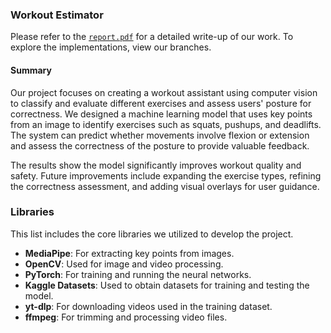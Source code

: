 ### Workout Estimator

Please refer to the [`report.pdf`](./report.pdf) for a detailed write-up of our work. To explore the implementations, view our branches.

#### Summary
Our project focuses on creating a workout assistant using computer vision to classify and evaluate different exercises and assess users' posture for correctness. We designed a machine learning model that uses key points from an image to identify exercises such as squats, pushups, and deadlifts. The system can predict whether movements involve flexion or extension and assess the correctness of the posture to provide valuable feedback.

The results show the model significantly improves workout quality and safety. Future improvements include expanding the exercise types, refining the correctness assessment, and adding visual overlays for user guidance.

### Libraries
This list includes the core libraries we utilized to develop the project.
- **MediaPipe**: For extracting key points from images.
- **OpenCV**: Used for image and video processing.
- **PyTorch**: For training and running the neural networks.
- **Kaggle Datasets**: Used to obtain datasets for training and testing the model.
- **yt-dlp**: For downloading videos used in the training dataset.
- **ffmpeg**: For trimming and processing video files.
